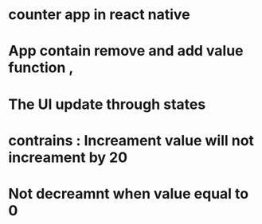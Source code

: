 # counter app in react native 

# App contain remove and add value function ,
# The UI update through states
# contrains : Increament value will not increament by 20
# Not decreamnt when value equal to 0